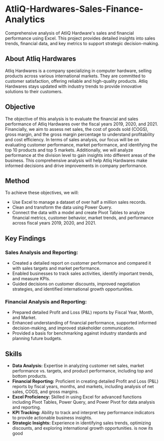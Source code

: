 # AtliQ-Hardwares-Sales-Finance-Analytics
Comprehensive analysis of AtliQ Hardware's sales and financial performance using Excel. This project provides detailed insights into sales trends, financial data, and key metrics to support strategic decision-making.

## About Atliq Hardwares
Atliq Hardwares is a company specializing in computer hardware, selling products across various international markets. They are committed to customer satisfaction, offering reliable and high-quality products. Atliq Hardwares stays updated with industry trends to provide innovative solutions to their customers.

## Objective
The objective of this analysis is to evaluate the financial and sales performance of Atliq Hardwares over the fiscal years 2019, 2020, and 2021. Financially, we aim to assess net sales, the cost of goods sold (COGS), gross margin, and the gross margin percentage to understand profitability and cost efficiency. In terms of sales analysis, our focus will be on evaluating customer performance, market performance, and identifying the top 10 products and top 5 markets. Additionally, we will analyze performance at the division level to gain insights into different areas of the business. This comprehensive analysis will help Atliq Hardwares make informed decisions and drive improvements in company performance.

## Method
To achieve these objectives, we will:
- Use Excel to manage a dataset of over half a million sales records.
- Clean and transform the data using Power Query.
- Connect the data with a model and create Pivot Tables to analyze financial metrics, customer behavior, market trends, and performance across fiscal years 2019, 2020, and 2021.

## Key Findings
### Sales Analysis and Reporting:
- Created a detailed report on customer performance and compared it with sales targets and market performance.
- Enabled businesses to track sales activities, identify important trends, and measure KPIs.
- Guided decisions on customer discounts, improved negotiation strategies, and identified international growth opportunities.
### Financial Analysis and Reporting:
- Prepared detailed Profit and Loss (P&L) reports by Fiscal Year, Month, and Market.
- Enhanced understanding of financial performance, supported informed decision-making, and improved stakeholder communication.
- Provided a basis for benchmarking against industry standards and planning future budgets.

## Skills

- **Data Analysis:** Expertise in analyzing customer net sales, market performance vs. targets, and product performance, including top and bottom products.
- **Financial Reporting:** Proficient in creating detailed Profit and Loss (P&L) reports by fiscal years, months, and markets, including analysis of net sales, COGS, and gross margins.
- **Excel Proficiency:** Skilled in using Excel for advanced functions including Pivot Tables, Power Query, and Power Pivot for data analysis and reporting.
- **KPI Tracking:** Ability to track and interpret key performance indicators to provide actionable business insights.
- **Strategic Insights:** Experience in identifying sales trends, optimizing discounts, and exploring international growth opportunities. is now its good
